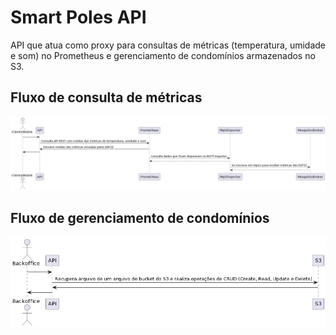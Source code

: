 # Smart Poles API

API que atua como proxy para consultas de métricas (temperatura, umidade e som) no Prometheus e gerenciamento de condomínios armazenados no S3.

## Fluxo de consulta de métricas

![alt text](https://github.com/RenanCdS/smart-poles-api/blob/master/fluxo-metricas-prometheus.png?raw=true)

## Fluxo de gerenciamento de condomínios

![alt text](https://github.com/RenanCdS/smart-poles-api/blob/master/fluxo-crud-condominios.png?raw=true)